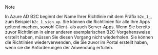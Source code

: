 > [!NOTE]
> In Azure AD B2C beginnt der Name Ihrer Richtlinie mit dem Präfix `b2c_1_`, zum Beispiel `b2c_1_sign_up`.   Sie können die Richtlinien für alle Ihre Apps geltend machen, sowohl Client- als auch Server-Apps.  Wenn Sie bereits zuvor Richtlinien in einer anderen exemplarischen B2C-Vorgehensweise erstellt haben, müssen Sie diesen Vorgang nicht wiederholen. Sie können die Richtlinien wiederverwenden, die Sie zuvor im Portal erstellt haben, wenn sie die Anforderungen der Anwendung erfüllen.
> 
> 

